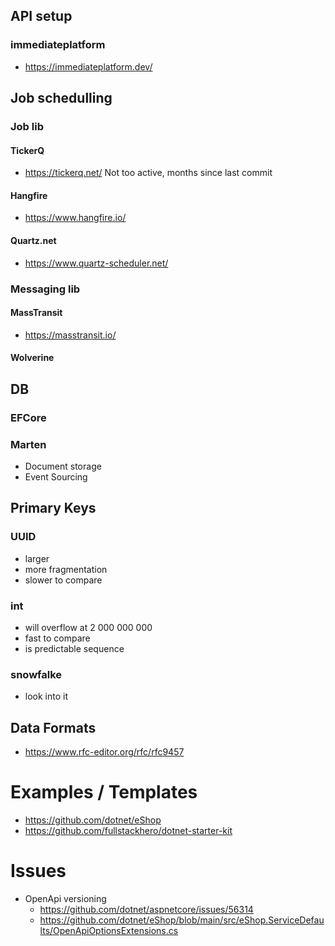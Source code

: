 

## API setup
### immediateplatform
- https://immediateplatform.dev/


## Job schedulling
### Job lib
#### TickerQ
- https://tickerq.net/
Not too active, months since last commit
#### Hangfire
- https://www.hangfire.io/

#### Quartz.net
- https://www.quartz-scheduler.net/

### Messaging lib
#### MassTransit
- https://masstransit.io/

#### Wolverine

## DB
### EFCore

### Marten
- Document storage
- Event Sourcing

## Primary Keys
### UUID
- larger
- more fragmentation
- slower to compare
### int
- will overflow at 2 000 000 000
- fast to compare
- is predictable sequence
### snowfalke
- look into it


## Data Formats
 - https://www.rfc-editor.org/rfc/rfc9457

 
 
# Examples / Templates

- https://github.com/dotnet/eShop
- https://github.com/fullstackhero/dotnet-starter-kit

# Issues

- OpenApi versioning
  - https://github.com/dotnet/aspnetcore/issues/56314
  - https://github.com/dotnet/eShop/blob/main/src/eShop.ServiceDefaults/OpenApiOptionsExtensions.cs
